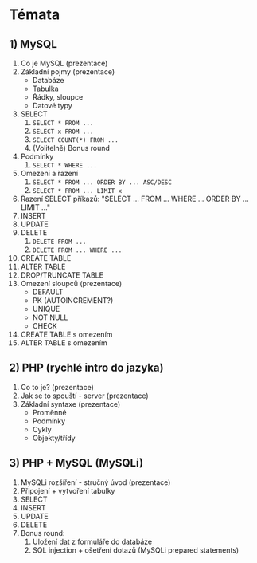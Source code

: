 # Témata

## 1) MySQL

1. Co je MySQL (prezentace)
2. Základní pojmy (prezentace)
    - Databáze
    - Tabulka
    - Řádky, sloupce
    - Datové typy
3. SELECT
    1. `SELECT * FROM ...`
    2. `SELECT x FROM ...`
    3. `SELECT COUNT(*) FROM ...`
    4. (Volitelně) Bonus round
4. Podmínky
    1. `SELECT * WHERE ...`
5. Omezení a řazení
    1. `SELECT * FROM ... ORDER BY ... ASC/DESC`
    2. `SELECT * FROM ... LIMIT x`
6. Řazení SELECT příkazů: "SELECT ... FROM ... WHERE ... ORDER BY ... LIMIT ..."
7. INSERT
8. UPDATE
9. DELETE
    1. `DELETE FROM ...`
    2. `DELETE FROM ... WHERE ...`
10. CREATE TABLE
11. ALTER TABLE
12. DROP/TRUNCATE TABLE
13. Omezení sloupců (prezentace)
    - DEFAULT
    - PK (AUTOINCREMENT?)
    - UNIQUE
    - NOT NULL
    - CHECK
14. CREATE TABLE s omezením
15. ALTER TABLE s omezením

## 2) PHP (rychlé intro do jazyka)

1. Co to je? (prezentace)
2. Jak se to spouští - server (prezentace)
3. Základní syntaxe (prezentace)
    - Proměnné
    - Podmínky
    - Cykly
    - Objekty/třídy

## 3) PHP + MySQL (MySQLi)

1. MySQLi rozšíření - stručný úvod (prezentace)
2. Připojení + vytvoření tabulky
3. SELECT
4. INSERT
5. UPDATE
6. DELETE
7. Bonus round:
    1. Uložení dat z formuláře do databáze
    2. SQL injection + ošetření dotazů (MySQLi prepared statements)